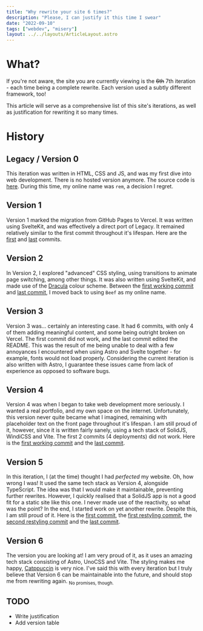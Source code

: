 ```yaml
---
title: "Why rewrite your site 6 times?"
description: "Please, I can justify it this time I swear"
date: "2022-09-10"
tags: ["webdev", "misery"]
layout: ../../layouts/ArticleLayout.astro
---
```


# What?

If you're not aware, the site you are currently viewing is the ~~6th~~ 7th iteration - each time being a complete rewrite. Each version used a subtly different framework, too!

This article will serve as a comprehensive list of this site's iterations, as well as justification for rewriting it so many times.

# History

## Legacy / Version 0

This iteration was written in HTML, CSS and JS, and was my first dive into web development. There is no hosted version anymore. The source code is [here](//github.com/Beefers/site/tree/legacy). During this time, my online name was `rem`, a decision I regret.

## Version 1

Version 1 marked the migration from GitHub Pages to Vercel. It was written using SvelteKit, and was effectively a direct port of Legacy. It remained relatively similar to the first commit throughout it's lifespan. Here are the [first](//rem-my-github-io-kp5pssc3h-rem-my.vercel.app/) and [last](//site-git-v1-beefers.vercel.app/) commits.

## Version 2

In Version 2, I explored "advanced" CSS styling, using transitions to animate page switching, among other things. It was also written using SvelteKit, and made use of the [Dracula](//draculatheme.com) colour scheme. Between the [first working commit](//site-9zgoiir3s-rem-my.vercel.app/) and [last commit](//site-git-v2-beefers.vercel.app/), I moved back to using `Beef` as my online name.

## Version 3

Version 3 was... certainly an interesting case. It had 6 commits, with only 4 of them adding meaningful content, and some being outright broken on Vercel. The first commit did not work, and the last commit edited the README. This was the result of me being unable to deal with a few annoyances I encountered when using Astro and Svelte together - for example, fonts would not load properly. Considering the current iteration is also written with Astro, I guarantee these issues came from lack of experience as opposed to software bugs.

## Version 4

Version 4 was when I began to take web development more seriously. I wanted a real portfolio, and my own space on the internet. Unfortunately, this version never quite became what I imagined, remaining with placeholder text on the front page throughout it's lifespan. I am still proud of it, however, since it is written fairly sanely, using a tech stack of SolidJS, WindiCSS and Vite. The first 2 commits (4 deployments) did not work. Here is the [first working commit](//site-jh5zqygpw-beefers.vercel.app/) and the [last commit](//site-git-v4-beefers.vercel.app/).

## Version 5

In this iteration, I (at the time) thought I had *perfected* my website. Oh, how wrong I was! It used the same tech stack as Version 4, alongside TypeScript. The idea was that I would make it maintainable, preventing further rewrites. However, I quickly realised that a SolidJS app is not a good fit for a static site like this one. I never made use of the reactivity, so what was the point? In the end, I started work on yet another rewrite. Despite this, I am still proud of it. Here is the [first commit](//site-avz3yew0y-beefers.vercel.app/), the [first restyling commit](//site-8hxubuf83-beefers.vercel.app/), the [second restyling commit](https://site-ju02v5g2r-beefers.vercel.app/) and the [last commit](https://site-git-v5-beefers.vercel.app/).

## Version 6

The version you are looking at! I am very proud of it, as it uses an amazing tech stack consisting of Astro, UnoCSS and Vite. The styling makes me happy, [Catppuccin](//github.com/catppuccin) is very nice. I've said this with every iteration but I truly believe that Version 6 can be maintainable into the future, and should stop me from rewriting again. <sub>No promises, though.</sub>

## TODO

* Write justification
* Add version table
